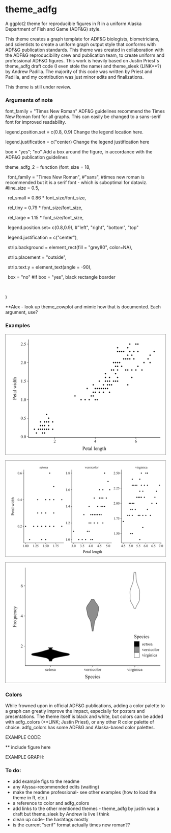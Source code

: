 # theme\_adfg

A ggplot2 theme for reproducible figures in R in a uniform Alaska Department of Fish and Game (ADF\&G) style.



This theme creates a graph template for ADF\&G biologists, biometricians, and scientists to create a uniform graph output style that conforms with ADF\&G publication standards. This theme was created in collaboration with the ADF\&G reproducibility crew and publication team, to create uniform and professional ADF\&G figures. This work is heavily based on Justin Priest's theme\_adfg draft code (I even stole the name) and theme\_sleek (LINK\*\*?) by Andrew Padilla. The majority of this code was written by Priest and Padilla, and my contribution was just minor edits and finalizations.



This theme is still under review.

### 

### Arguments of note
font_family = "Times New Roman"
ADF&G guidelines recommend the Times New Roman font for all graphs. This can easily be changed to a sans-serif font for improved readability.

legend.position.set = c(0.8, 0.9)
Change the legend location here.

legend.justification = c("center)
Change the legend justification here

box = "yes"; "no"
Add a box around the figure, in accordance with the ADF&G publication guidelines

theme\_adfg\_2 = function (font\_size = 18,

                         font\_family = "Times New Roman", #"sans", #times new roman is recommended but it is a serif font - which is suboptimal for dataviz. 
                         #line\_size = 0.5,

                         rel\_small = 0.86 \* font\_size/font\_size,

                         rel\_tiny = 0.79 \* font\_size/font\_size,

                         rel\_large = 1.15 \* font\_size/font\_size,

                         legend.position.set= c(0.8,0.9), #"left", "right", "bottom", "top"

                         legend.justification = c("center"),

                         strip.background = element\_rect(fill = "grey80", color=NA),

                         strip.placement = "outside",

                         strip.text.y = element\_text(angle = -90),

                         box = "no" #if box = "yes", black rectangle boarder

 

)



\*\*Alex - look up theme\_cowplot and mimic how that is documented. Each argument, use?





### Examples


![basic plot](/example_figures/base_plot.png)


![facet plot](/example_figures/facet_plot_nocolor.png)


![violin plot](/example_figures/fill_plot_grey.png)






### Colors

While frowned upon in official ADF\&G publications, adding a color palette to a graph can greatly improve the impact, especially for posters and presentations. The theme itself is black and white, but colors can be added with adfg\_colors (\*\*LINK; Justin Priest), or any other R color palette of choice. adfg\_colors has some ADF\&G and Alaska-based color palettes.



EXAMPLE CODE:

\*\* include figure here



EXAMPLE GRAPH:



### To do:

* add example figs to the readme
* any Alyssa-recommended edits (waiting)
* make the readme professional- see other examples (how to load the theme in R, etc.)
* a reference to color and adfg\_colors
* add links to the other mentioned themes - theme\_adfg by justin was a draft but theme\_sleek by Andrew is live I think
* clean up code- the hashtags mostly
* is the current "serif" format actually times new roman??

